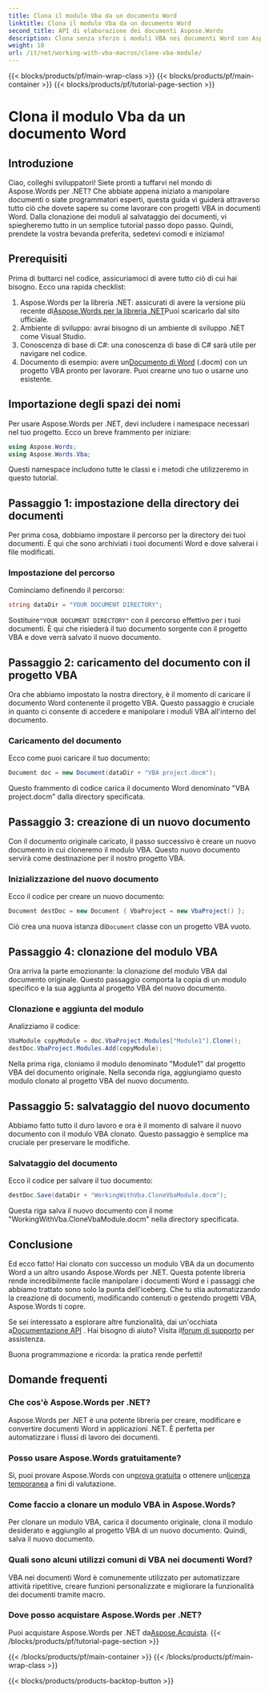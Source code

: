 ```yaml
---
title: Clona il modulo Vba da un documento Word
linktitle: Clona il modulo Vba da un documento Word
second_title: API di elaborazione dei documenti Aspose.Words
description: Clona senza sforzo i moduli VBA nei documenti Word con Aspose.Words per .NET. Segui la nostra guida passo passo per una manipolazione fluida dei documenti!
weight: 10
url: /it/net/working-with-vba-macros/clone-vba-module/
---
```


{{< blocks/products/pf/main-wrap-class >}}
{{< blocks/products/pf/main-container >}}
{{< blocks/products/pf/tutorial-page-section >}}

# Clona il modulo Vba da un documento Word


## Introduzione

Ciao, colleghi sviluppatori! Siete pronti a tuffarvi nel mondo di Aspose.Words per .NET? Che abbiate appena iniziato a manipolare documenti o siate programmatori esperti, questa guida vi guiderà attraverso tutto ciò che dovete sapere su come lavorare con progetti VBA in documenti Word. Dalla clonazione dei moduli al salvataggio dei documenti, vi spiegheremo tutto in un semplice tutorial passo dopo passo. Quindi, prendete la vostra bevanda preferita, sedetevi comodi e iniziamo!

## Prerequisiti

Prima di buttarci nel codice, assicuriamoci di avere tutto ciò di cui hai bisogno. Ecco una rapida checklist:

1.  Aspose.Words per la libreria .NET: assicurati di avere la versione più recente di[Aspose.Words per la libreria .NET](https://releases.aspose.com/words/net/)Puoi scaricarlo dal sito ufficiale.
2. Ambiente di sviluppo: avrai bisogno di un ambiente di sviluppo .NET come Visual Studio.
3. Conoscenza di base di C#: una conoscenza di base di C# sarà utile per navigare nel codice.
4.  Documento di esempio: avere un[Documento di Word](https://github.com/aspose-words/Aspose.Words-for-.NET/raw/99ba2a2d8b5d650deb40106225f383376b8b4bc6/Examples/Data/VBA%20project.docm) (.docm) con un progetto VBA pronto per lavorare. Puoi crearne uno tuo o usarne uno esistente.

## Importazione degli spazi dei nomi

Per usare Aspose.Words per .NET, devi includere i namespace necessari nel tuo progetto. Ecco un breve frammento per iniziare:

```csharp
using Aspose.Words;
using Aspose.Words.Vba;
```

Questi namespace includono tutte le classi e i metodi che utilizzeremo in questo tutorial.

## Passaggio 1: impostazione della directory dei documenti

Per prima cosa, dobbiamo impostare il percorso per la directory dei tuoi documenti. È qui che sono archiviati i tuoi documenti Word e dove salverai i file modificati.

### Impostazione del percorso

Cominciamo definendo il percorso:

```csharp
string dataDir = "YOUR DOCUMENT DIRECTORY";
```

 Sostituire`"YOUR DOCUMENT DIRECTORY"` con il percorso effettivo per i tuoi documenti. È qui che risiederà il tuo documento sorgente con il progetto VBA e dove verrà salvato il nuovo documento.

## Passaggio 2: caricamento del documento con il progetto VBA

Ora che abbiamo impostato la nostra directory, è il momento di caricare il documento Word contenente il progetto VBA. Questo passaggio è cruciale in quanto ci consente di accedere e manipolare i moduli VBA all'interno del documento.

### Caricamento del documento

Ecco come puoi caricare il tuo documento:

```csharp
Document doc = new Document(dataDir + "VBA project.docm");
```

Questo frammento di codice carica il documento Word denominato "VBA project.docm" dalla directory specificata.

## Passaggio 3: creazione di un nuovo documento

Con il documento originale caricato, il passo successivo è creare un nuovo documento in cui cloneremo il modulo VBA. Questo nuovo documento servirà come destinazione per il nostro progetto VBA.

### Inizializzazione del nuovo documento

Ecco il codice per creare un nuovo documento:

```csharp
Document destDoc = new Document { VbaProject = new VbaProject() };
```

 Ciò crea una nuova istanza di`Document` classe con un progetto VBA vuoto.

## Passaggio 4: clonazione del modulo VBA

Ora arriva la parte emozionante: la clonazione del modulo VBA dal documento originale. Questo passaggio comporta la copia di un modulo specifico e la sua aggiunta al progetto VBA del nuovo documento.

### Clonazione e aggiunta del modulo

Analizziamo il codice:

```csharp
VbaModule copyModule = doc.VbaProject.Modules["Module1"].Clone();
destDoc.VbaProject.Modules.Add(copyModule);
```

Nella prima riga, cloniamo il modulo denominato "Module1" dal progetto VBA del documento originale. Nella seconda riga, aggiungiamo questo modulo clonato al progetto VBA del nuovo documento.

## Passaggio 5: salvataggio del nuovo documento

Abbiamo fatto tutto il duro lavoro e ora è il momento di salvare il nuovo documento con il modulo VBA clonato. Questo passaggio è semplice ma cruciale per preservare le modifiche.

### Salvataggio del documento

Ecco il codice per salvare il tuo documento:

```csharp
destDoc.Save(dataDir + "WorkingWithVba.CloneVbaModule.docm");
```

Questa riga salva il nuovo documento con il nome "WorkingWithVba.CloneVbaModule.docm" nella directory specificata.

## Conclusione

Ed ecco fatto! Hai clonato con successo un modulo VBA da un documento Word a un altro usando Aspose.Words per .NET. Questa potente libreria rende incredibilmente facile manipolare i documenti Word e i passaggi che abbiamo trattato sono solo la punta dell'iceberg. Che tu stia automatizzando la creazione di documenti, modificando contenuti o gestendo progetti VBA, Aspose.Words ti copre.

 Se sei interessato a esplorare altre funzionalità, dai un'occhiata a[Documentazione API](https://reference.aspose.com/words/net/) . Hai bisogno di aiuto? Visita il[forum di supporto](https://forum.aspose.com/c/words/8) per assistenza.

Buona programmazione e ricorda: la pratica rende perfetti!

## Domande frequenti

### Che cos'è Aspose.Words per .NET?  
Aspose.Words per .NET è una potente libreria per creare, modificare e convertire documenti Word in applicazioni .NET. È perfetta per automatizzare i flussi di lavoro dei documenti.

### Posso usare Aspose.Words gratuitamente?  
 Sì, puoi provare Aspose.Words con un[prova gratuita](https://releases.aspose.com/) o ottenere un[licenza temporanea](https://purchase.aspose.com/temporary-license/) a fini di valutazione.

### Come faccio a clonare un modulo VBA in Aspose.Words?  
Per clonare un modulo VBA, carica il documento originale, clona il modulo desiderato e aggiungilo al progetto VBA di un nuovo documento. Quindi, salva il nuovo documento.

### Quali sono alcuni utilizzi comuni di VBA nei documenti Word?  
VBA nei documenti Word è comunemente utilizzato per automatizzare attività ripetitive, creare funzioni personalizzate e migliorare la funzionalità dei documenti tramite macro.

### Dove posso acquistare Aspose.Words per .NET?  
 Puoi acquistare Aspose.Words per .NET da[Aspose.Acquista](https://purchase.aspose.com/buy).
{{< /blocks/products/pf/tutorial-page-section >}}

{{< /blocks/products/pf/main-container >}}
{{< /blocks/products/pf/main-wrap-class >}}

{{< blocks/products/products-backtop-button >}}
